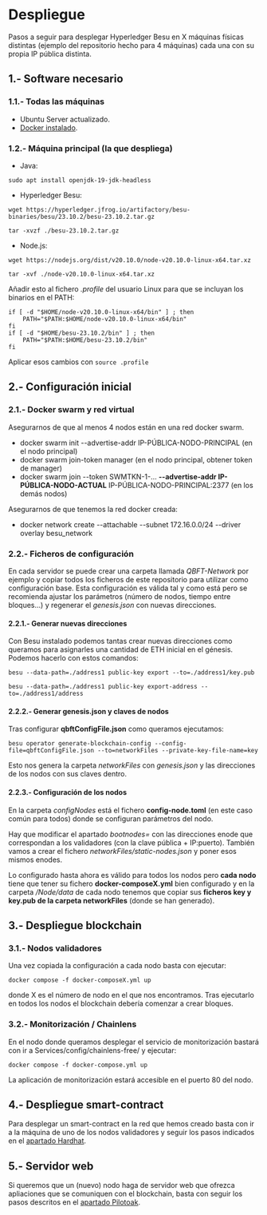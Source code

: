 # Despliegue

Pasos a seguir para desplegar Hyperledger Besu en X máquinas físicas distintas (ejemplo del repositorio hecho para 4 máquinas) cada una con su propia IP pública distinta.

## 1.- Software necesario

### 1.1.- Todas las máquinas
- Ubuntu Server actualizado.
- [Docker instalado](https://docs.docker.com/engine/install/ubuntu/).

### 1.2.- Máquina principal (la que despliega)
- Java:

`sudo apt install openjdk-19-jdk-headless`

- Hyperledger Besu:

`wget https://hyperledger.jfrog.io/artifactory/besu-binaries/besu/23.10.2/besu-23.10.2.tar.gz`

`tar -xvzf ./besu-23.10.2.tar.gz`

- Node.js:

`wget https://nodejs.org/dist/v20.10.0/node-v20.10.0-linux-x64.tar.xz`

`tar -xvf ./node-v20.10.0-linux-x64.tar.xz`

Añadir esto al fichero *.profile* del usuario Linux para que se incluyan los binarios en el PATH:

> 
	if [ -d "$HOME/node-v20.10.0-linux-x64/bin" ] ; then
  		PATH="$PATH:$HOME/node-v20.10.0-linux-x64/bin"
	fi
	if [ -d "$HOME/besu-23.10.2/bin" ] ; then
  		PATH="$PATH:$HOME/besu-23.10.2/bin"
	fi


Aplicar esos cambios con `source .profile`

## 2.- Configuración inicial

### 2.1.- Docker swarm y red virtual

Asegurarnos de que al menos 4 nodos están en una red docker swarm.
- docker swarm init --advertise-addr IP-PÚBLICA-NODO-PRINCIPAL (en el nodo principal)
- docker swarm join-token manager (en el nodo principal, obtener token de manager)
- docker swarm join --token SWMTKN-1-… **--advertise-addr IP-PÚBLICA-NODO-ACTUAL** IP-PÚBLICA-NODO-PRINCIPAL:2377 (en los demás nodos)

Asegurarnos de que tenemos la red docker creada:
- docker network create --attachable --subnet 172.16.0.0/24 --driver overlay besu_network

### 2.2.- Ficheros de configuración

En cada servidor se puede crear una carpeta llamada *QBFT-Network* por ejemplo y copiar todos los ficheros de este repositorio para utilizar como configuración base. Esta configuración es válida tal y como está pero se recomienda ajustar los parámetros (número de nodos, tiempo entre bloques...) y regenerar el *genesis.json* con nuevas direcciones.

#### 2.2.1.- Generar nuevas direcciones

Con Besu instalado podemos tantas crear nuevas direcciones como queramos para asignarles una cantidad de ETH inicial en el génesis. Podemos hacerlo con estos comandos:

`besu --data-path=./address1 public-key export --to=./address1/key.pub`

`besu --data-path=./address1 public-key export-address --to=./address1/address`

#### 2.2.2.- Generar genesis.json y claves de nodos

Tras configurar **qbftConfigFile.json** como queramos ejecutamos:

`besu operator generate-blockchain-config --config-file=qbftConfigFile.json --to=networkFiles --private-key-file-name=key`

Esto nos genera la carpeta *networkFiles* con *genesis.json* y las direcciones de los nodos con sus claves dentro.

#### 2.2.3.- Configuración de los nodos

En la carpeta *configNodes* está el fichero **config-node.toml** (en este caso común para todos) donde se configuran parámetros del nodo.

Hay que modificar el apartado *bootnodes=* con las direcciones enode que correspondan a los validadores (con la clave pública + IP:puerto). También vamos a crear el fichero *networkFiles/static-nodes.json* y poner esos mismos enodes.

Lo configurado hasta ahora es válido para todos los nodos pero **cada nodo** tiene que tener su fichero **docker-composeX.yml** bien configurado y en la carpeta */Node/data* de cada nodo tenemos que copiar sus **ficheros key y key.pub de la carpeta networkFiles** (donde se han generado).

## 3.- Despliegue blockchain

### 3.1.- Nodos validadores

Una vez copiada la configuración a cada nodo basta con ejecutar:

`docker compose -f docker-composeX.yml up`

donde X es el número de nodo en el que nos encontramos. Tras ejecutarlo en todos los nodos el blockchain debería comenzar a crear bloques.

### 3.2.- Monitorización / Chainlens

En el nodo donde queramos desplegar el servicio de monitorización bastará con ir a Services/config/chainlens-free/ y ejecutar:

`docker compose -f docker-compose.yml up`

La aplicación de monitorización estará accesible en el puerto 80 del nodo.

## 4.- Despliegue smart-contract

Para desplegar un smart-contract en la red que hemos creado basta con ir a la máquina de uno de los nodos validadores y seguir los pasos indicados en el [apartado Hardhat](https://github.com/Tknika/Blockchain-FPEuskadi/tree/main/Garapena/Hardhat).

## 5.- Servidor web

Si queremos que un (nuevo) nodo haga de servidor web que ofrezca apliaciones que se comuniquen con el blockchain, basta con seguir los pasos descritos en el [apartado Pilotoak](https://github.com/Tknika/Blockchain-FPEuskadi/tree/main/Garapena/Pilotoak).

